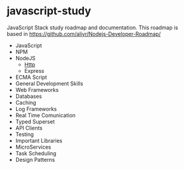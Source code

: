 # javascript-study
JavaScript Stack study roadmap and documentation. This roadmap is based in https://github.com/aliyr/Nodejs-Developer-Roadmap/

- JavaScript
- NPM
- NodeJS
  - [Http](https://github.com/pablopetr/javascript-study/tree/main/nodejs/http)
  - Express
- ECMA Script
- General Development Skills
- Web Frameworks
- Databases
- Caching
- Log Frameworks
- Real Time Comunication
- Typed Superset
- API Clients
- Testing
- Important Libraries
- MicroServices
- Task Scheduling
- Design Patterns
